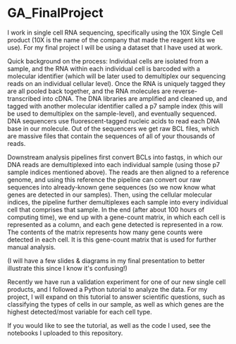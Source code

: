 # GA_FinalProject

I work in single cell RNA sequencing, specifically using the 10X Single Cell product (10X is the name of the company that made the reagent kits we use). For my final project I will be using a dataset that I have used at work.

Quick background on the process: Individual cells are isolated from a sample, and the RNA within each individual cell is barcoded with a molecular identifier (which will be later used to demultiplex our sequencing reads on an individual cellular level). Once the RNA is uniquely tagged they are all pooled back together, and the RNA molecules are reverse-transcribed into cDNA. The DNA libraries are amplified and cleaned up, and tagged with another molecular identifier called a p7 sample index (this will be used to demultiplex on the sample-level), and eventually sequenced.  DNA sequencers use fluorescent-tagged nucleic acids to read each DNA base in our molecule. Out of the sequencers we get raw BCL files, which are massive files that contain the sequences of all of your thousands of reads. 

Downstream analysis pipelines first convert BCLs into fastqs, in which our DNA reads are demultiplexed into each individual sample (using those p7 sample indices mentioned above). The reads are then aligned to a reference genome, and using this reference the pipeline can convert our raw sequences into already-known gene sequences (so we now know what genes are detected in our samples).  Then, using the cellular molecular indices, the pipeline further demultiplexes each sample into every individual cell that comprises that sample. In the end (after about 100 hours of computing time), we end up with a gene-count matrix, in which each cell is represented as a column, and each gene detected is represented in a row. The contents of the matrix represents how many gene counts were detected in each cell.  It is this gene-count matrix that is used for further manual analysis.

(I will have a few slides & diagrams in my final presentation to better illustrate this since I know it's confusing!)

Recently we have run a validation experiment for one of our new single cell products, and I followed a Python tutorial to analyze the data.  For my project, I will expand on this tutorial to answer scientific questions, such as classifying the types of cells in our sample, as well as which genes are the highest detected/most variable for each cell type.

If you would like to see the tutorial, as well as the code I used, see the notebooks I uploaded to this repository.
